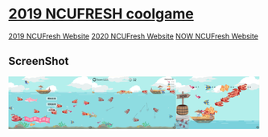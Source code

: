 # [2019 NCUFRESH coolgame](https://coolshanlan.github.io/)
[2019 NCUFresh Website](https://ncufresh19.ncu.edu.tw/)
[2020 NCUFresh Website](https://ncufresh20.ncu.edu.tw/)
[NOW NCUFresh Website](https://ncufresh.ncu.edu.tw/)
## ScreenShot
<img src="https://github.com/Coolshanlan/coolshanlan.github.io/blob/master/demo_image/Labby.png?raw=true" width=33%><img src="https://github.com/Coolshanlan/coolshanlan.github.io/blob/master/demo_image/Game.png?raw=true" width=33%><img src="https://github.com/Coolshanlan/coolshanlan.github.io/blob/master/demo_image/End.png?raw=true" width=33%>
